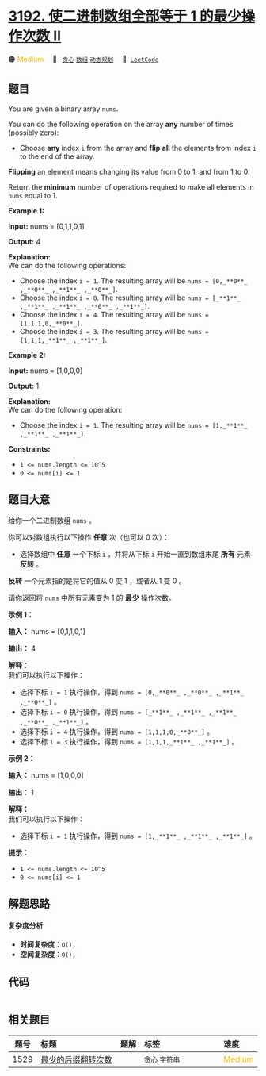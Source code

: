 # [3192. 使二进制数组全部等于 1 的最少操作次数 II](https://leetcode.com/problems/minimum-operations-to-make-binary-array-elements-equal-to-one-ii)

🟠 <font color=#ffb800>Medium</font>&emsp; 🔖&ensp; [`贪心`](/outline/tag/greedy.md) [`数组`](/outline/tag/array.md) [`动态规划`](/outline/tag/dynamic-programming.md)&emsp; 🔗&ensp;[`LeetCode`](https://leetcode.com/problems/minimum-operations-to-make-binary-array-elements-equal-to-one-ii)

## 题目

You are given a binary array `nums`.

You can do the following operation on the array **any** number of times
(possibly zero):

  * Choose **any** index `i` from the array and **flip** **all** the elements from index `i` to the end of the array.

**Flipping** an element means changing its value from 0 to 1, and from 1 to 0.

Return the **minimum** number of operations required to make all elements in
`nums` equal to 1.



**Example 1:**

**Input:** nums = [0,1,1,0,1]

**Output:** 4

**Explanation:**  
We can do the following operations:

  * Choose the index `i = 1`. The resulting array will be `nums = [0,_**0**_ ,_**0**_ ,_**1**_ ,_**0**_]`.
  * Choose the index `i = 0`. The resulting array will be `nums = [_**1**_ ,_**1**_ ,_**1**_ ,_**0**_ ,_**1**_]`.
  * Choose the index `i = 4`. The resulting array will be `nums = [1,1,1,0,_**0**_]`.
  * Choose the index `i = 3`. The resulting array will be `nums = [1,1,1,_**1**_ ,_**1**_]`.

**Example 2:**

**Input:** nums = [1,0,0,0]

**Output:** 1

**Explanation:**  
We can do the following operation:

  * Choose the index `i = 1`. The resulting array will be `nums = [1,_**1**_ ,_**1**_ ,_**1**_]`.



**Constraints:**

  * `1 <= nums.length <= 10^5`
  * `0 <= nums[i] <= 1`


## 题目大意

给你一个二进制数组 `nums` 。

你可以对数组执行以下操作 **任意**  次（也可以 0 次）：

  * 选择数组中 **任意**  一个下标 `i` ，并将从下标 `i` 开始一直到数组末尾 **所有**  元素 **反转**  。

**反转**  一个元素指的是将它的值从 0 变 1 ，或者从 1 变 0 。

请你返回将 `nums` 中所有元素变为 1 的 **最少**  操作次数。



**示例 1：**

**输入：** nums = [0,1,1,0,1]

**输出：** 4

**解释：**  
我们可以执行以下操作：

  * 选择下标 `i = 1` 执行操作，得到 `nums = [0,_**0**_ ,_**0**_ ,_**1**_ ,_**0**_]` 。
  * 选择下标 `i = 0` 执行操作，得到 `nums = [_**1**_ ,_**1**_ ,_**1**_ ,_**0**_ ,_**1**_]` 。
  * 选择下标 `i = 4` 执行操作，得到 `nums = [1,1,1,0,_**0**_]` 。
  * 选择下标 `i = 3` 执行操作，得到 `nums = [1,1,1,_**1**_ ,_**1**_]` 。

**示例 2：**

**输入：** nums = [1,0,0,0]

**输出：** 1

**解释：**  
我们可以执行以下操作：

  * 选择下标 `i = 1` 执行操作，得到 `nums = [1,_**1**_ ,_**1**_ ,_**1**_]` 。



**提示：**

  * `1 <= nums.length <= 10^5`
  * `0 <= nums[i] <= 1`


## 解题思路

#### 复杂度分析

- **时间复杂度**：`O()`，
- **空间复杂度**：`O()`，

## 代码

```javascript

```

## 相关题目

<!-- prettier-ignore -->
| 题号 | 标题 | 题解 | 标签 | 难度 |
| :------: | :------ | :------: | :------ | :------ |
| 1529 | [最少的后缀翻转次数](https://leetcode.com/problems/minimum-suffix-flips) |  |  [`贪心`](/outline/tag/greedy.md) [`字符串`](/outline/tag/string.md) | <font color=#ffb800>Medium</font> |

<style>
.blue {
    background-color: #096dd9;
    padding: 0.25rem 0.5rem;
    margin: 0;
    font-size: 0.85em;
    border-radius: 3px;
    color: white;
    font-weight: 500;
}
table th:first-of-type { width: 10%; }
table th:nth-of-type(2) { width: 35%; }
table th:nth-of-type(3) { width: 10%; }
table th:nth-of-type(4) { width: 35%; }
table th:nth-of-type(5) { width: 10%; }
</style>
